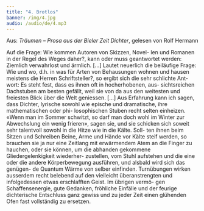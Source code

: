 ```yaml
---
title: "4. Brotlos"
banner: /img/4.jpg
audio: /audio/de/4.mp3
---
```


Aus: *Träumen – Prosa aus der Bieler Zeit Dichter*, gelesen von Rolf Hermann

Auf die Frage: Wie kommen Autoren von Skizzen, Novel-
len und Romanen in der Regel des Weges daher?, kann oder
muss geantwortet werden: Ziemlich verwahrlost und ärmlich.
[...] Lautet neuerlich die beiläufige Frage: Wie und wo, d.h. in
was für Arten von Behausungen wohnen und hausen meistens
die Herren Schriftsteller?, so ergibt sich die sehr schlichte Ant-
wort: Es steht fest, dass es ihnen oft in hocherhobenen, aus-
sichtsreichen Dachstuben am besten gefällt, weil sie von da aus
den weitesten und freiesten Blick über die Welt geniessen. [...]
Aus Erfahrung kann ich sagen, dass Dichter, lyrische sowohl
wie epische und dramatische, ihre mathematischen oder phi-
losophischen Stuben recht selten einheizen. «Wenn man im
Sommer schwitzt, so darf man doch wohl im Winter zur Abwechslung 
ein wenig frieren», sagen sie, und sie schicken sich
soweit sehr talentvoll sowohl in die Hitze wie in die Kälte. Soll-
ten ihnen beim Sitzen und Schreiben Beine, Arme und Hände
vor Kälte steif werden, so brauchen sie ja nur eine Zeitlang mit
erwärmendem Atem an die Finger zu hauchen, oder sie können,
um die abhanden gekommene Gliedergelenkigkeit wiederher-
zustellen, vom Stuhl aufstehen und die eine oder die andere
Körperbewegung ausführen, und alsbald wird sich das genügen-
de Quantum Wärme von selber einfinden. Turnübungen wirken
ausserdem recht belebend auf den vielleicht überanstrengten
und infolgedessen etwas erschlafften Geist. Im übrigen vermö-
gen Schaffensenergie, gute Gedanken, fröhliche Einfälle und
der feurige dichterische Entschluss ganz gewiss und zu jeder
Zeit einen glühenden Ofen fast vollständig zu ersetzen.